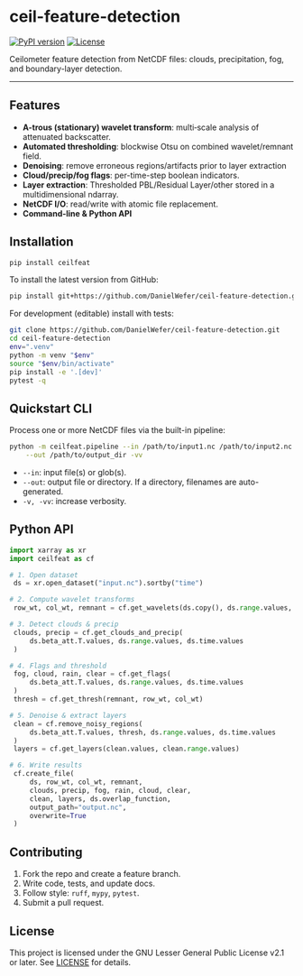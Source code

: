 # ceil-feature-detection

[![PyPI version](https://img.shields.io/pypi/v/ceilfeat)](https://pypi.org/project/ceilfeat)
[![License](https://img.shields.io/pypi/l/ceilfeat)](LICENSE)

Ceilometer feature detection from NetCDF files: clouds, precipitation, fog, and boundary-layer detection.

---

## Features

* **A-trous (stationary) wavelet transform**: multi‑scale analysis of attenuated backscatter.
* **Automated thresholding**: blockwise Otsu on combined wavelet/remnant field.
* **Denoising**: remove erroneous regions/artifacts prior to layer extraction
* **Cloud/precip/fog flags**: per-time-step boolean indicators.
* **Layer extraction**: Thresholded PBL/Residual Layer/other stored in a multidimensional ndarray. 
* **NetCDF I/O**: read/write with atomic file replacement.
* **Command-line & Python API**

## Installation

```bash
pip install ceilfeat
```

To install the latest version from GitHub:

```bash
pip install git+https://github.com/DanielWefer/ceil-feature-detection.git
```

For development (editable) install with tests:

```bash
git clone https://github.com/DanielWefer/ceil-feature-detection.git
cd ceil-feature-detection
env=".venv"
python -m venv "$env"
source "$env/bin/activate"
pip install -e '.[dev]'
pytest -q
```

## Quickstart CLI

Process one or more NetCDF files via the built-in pipeline:

```bash
python -m ceilfeat.pipeline --in /path/to/input1.nc /path/to/input2.nc \
    --out /path/to/output_dir -vv
```

* `--in`: input file(s) or glob(s).
* `--out`: output file or directory. If a directory, filenames are auto-generated.
* `-v, -vv`: increase verbosity.

## Python API

```python
import xarray as xr
import ceilfeat as cf

# 1. Open dataset
 ds = xr.open_dataset("input.nc").sortby("time")

# 2. Compute wavelet transforms
 row_wt, col_wt, remnant = cf.get_wavelets(ds.copy(), ds.range.values, ds.time.values)

# 3. Detect clouds & precip
 clouds, precip = cf.get_clouds_and_precip(
     ds.beta_att.T.values, ds.range.values, ds.time.values
 )

# 4. Flags and threshold
 fog, cloud, rain, clear = cf.get_flags(
     ds.beta_att.T.values, ds.range.values, ds.time.values
 )
 thresh = cf.get_thresh(remnant, row_wt, col_wt)

# 5. Denoise & extract layers
 clean = cf.remove_noisy_regions(
     ds.beta_att.T.values, thresh, ds.range.values, ds.time.values
 )
 layers = cf.get_layers(clean.values, clean.range.values)

# 6. Write results
 cf.create_file(
     ds, row_wt, col_wt, remnant,
     clouds, precip, fog, rain, cloud, clear,
     clean, layers, ds.overlap_function,
     output_path="output.nc",
     overwrite=True
 )
```

## Contributing

1. Fork the repo and create a feature branch.
2. Write code, tests, and update docs.
3. Follow style: `ruff`, `mypy`, `pytest`.
4. Submit a pull request.

## License

This project is licensed under the GNU Lesser General Public License v2.1 or later. See [LICENSE](LICENSE) for details.
